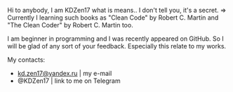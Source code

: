 Hi to anybody, I am KDZen17 what is means.. I don't tell you, it's a secret. =>
Currently I learning such books as "Clean Code" by Robert C. Martin and "The Clean Coder" by Robert C. Martin too.

I am beginner in programming and I was recently appeared on GitHub. So I will be glad of any sort of your feedback. Especially this relate to my works.

My contacts:
- kd.zen17@yandex.ru | my e-mail
- @KDZen17 | link to me on Telegram


<!---
- 👋 Hi, I’m @KDZen17
- 👀 I’m interested in ...
- 🌱 I’m currently learning ...
- 💞️ I’m looking to collaborate on ...
- 📫 How to reach me ...
--->

<!---
KDZen17/KDZen17 is a ✨ special ✨ repository because its `README.md` (this file) appears on your GitHub profile.
You can click the Preview link to take a look at your changes.
--->
